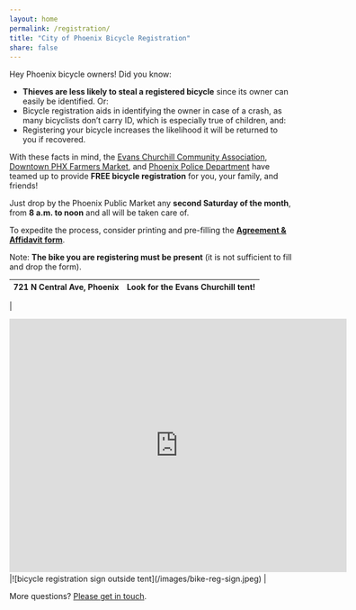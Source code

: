 ```yaml
---
layout: home
permalink: /registration/
title: "City of Phoenix Bicycle Registration"
share: false
---
```


Hey Phoenix bicycle owners! Did you know:

* **Thieves are less likely to steal a registered bicycle** since its owner can easily be identified. Or:
* Bicycle registration aids in identifying the owner in case of a crash, as many bicyclists don’t carry ID, which is especially true of children, and:
* Registering your bicycle increases the likelihood it will be returned to you if recovered.

With these facts in mind, the [Evans Churchill Community Association](https://evanschurchill.org/), [Downtown PHX Farmers Market](https://downtownphoenixfarmersmarket.org), and [Phoenix Police Department](https://www.phoenix.gov/police) have teamed up to provide **FREE bicycle registration** for you, your family, and friends!

Just drop by the Phoenix Public Market any **second Saturday of the month**, from **8 a.m. to noon** and all will be taken care of.

To expedite the process, consider printing and pre-filling the [**Agreement & Affidavit form**](/images/bike-reg-form.pdf).

Note: **The bike you are registering must be present** (it is not sufficient to fill and drop the form).

|721 N Central Ave, Phoenix|  Look for the Evans Churchill tent! |
|---|---|
|
<iframe
src="https://www.google.com/maps/embed?pb=!1m14!1m8!1m3!1d13314.993883940635!2d-112.0734827!3d33.4558591!3m2!1i1024!2i768!4f13.1!3m3!1m2!1s0x0%3A0xeb1f52c6ccbc197d!2sPhoenix+Public+Market+Caf%C3%A9!5e0!3m2!1sen!2sus!4v1478549326721"
width="600" height="450" frameborder="0" style="border:0"
allowfullscreen></iframe>|![bicycle registration sign outside tent](/images/bike-reg-sign.jpeg)
|





More questions? [Please get in touch](https://www.phoenixspokespeople.org/contact/).
